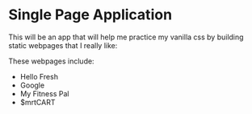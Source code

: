 # Single Page Application

 This will be an app that will help me practice my vanilla css by building static webpages that I really like:

 These webpages include:

- Hello Fresh
- Google
- My Fitness Pal
- $mrtCART
